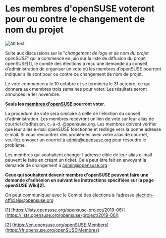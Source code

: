 # Les membres d'openSUSE voteront pour ou contre le changement de nom du projet

![Alt text](2019-09-30_vote_nom_projet.jpg)

Suite aux discussions sur le "*changement de logo et de nom du projet openSUSE*" qui a commencé en juin sur la liste de diffusion du projet openSUSE[1], le comité des élections a reçu une demande du conseil d'administration de organiser un vote où les membres d'openSUSE pourront indiquer s'ils sont pour ou contre ce changement de nom de projet.

Le vote commencera le 10 octobre et se terminera le 31 octobre, ce qui donnera aux membres trois semaines pour voter. Les résultats seront annoncés le 1er novembre.

**Seuls les [membres d'openSUSE](https://fr.opensuse.org/openSUSE:Membres) pourront voter**.

La procédure de vote sera similaire à celle de l'élection du conseil d'administration. Les membres recevront un lien de vote sur leur alias de courriel d'adhésion, c.-à-d. @opensuse.org. Les membres doivent vérifier que leur alias e-mail openSUSE fonctionne et redirige vers la bonne adresse e-mail. Si vous rencontrez des problèmes avec votre alias de courriel, veuillez envoyer un courriel à [admin@opensuse.org](mailto:admin@opensuse.org) pour résoudre le problème.

Les membres qui souhaitent changer l'adresse cible de leur alias e-mail peuvent le faire en créant un ticket. Cela peut être fait en envoyant la demande de changement à [admin@opensuse.org](mailto:admin@opensuse.org)

**Ceux qui souhaitent devenir membre d'openSUSE peuvent faire une demande d'adhésion en suivant les instructions spécifiées sur la page openSUSE Wiki[2].**

On peut communiquer avec le Comité des élections à l'adresse election-officials@opensuse.org

[1] [https://lists.opensuse.org/opensuse-project/2019-06/](https://lists.opensuse.org/opensuse-project/2019-06/)

[2] [https://en.opensuse.org/openSUSE:Members](https://fr.opensuse.org/openSUSE:Membres)
